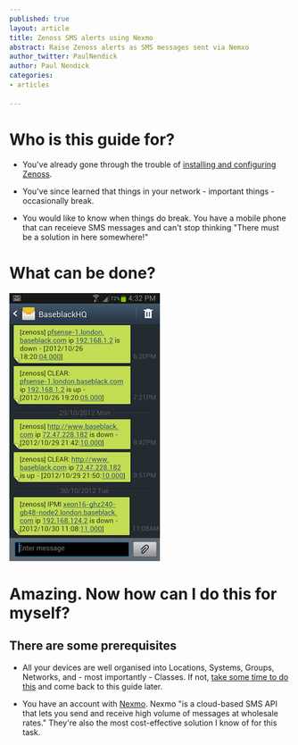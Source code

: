```yaml
---
published: true
layout: article
title: Zenoss SMS alerts using Nexmo
abstract: Raise Zenoss alerts as SMS messages sent via Nemxo
author_twitter: PaulNendick
author: Paul Nendick
categories:
- articles

---
```


# Who is this guide for?
* You've already gone through the trouble of [installing and configuring Zenoss](http://community.zenoss.org/community/documentation).


* You've since learned that things in your network - important things - occasionally break.

* You would like to know when things do break. You have a mobile phone that can receieve SMS messages and can't stop thinking "There must be a solution in here somewhere!" 

# What can be done?
![SMS You Want](/assets/images/sms-you-want.png) 

# Amazing. Now how can I do this for myself?
## There are some prerequisites
* All your devices are well organised into Locations, Systems, Groups, Networks, and - most importantly - Classes. If not, [take some time to do this](http://www.packtpub.com/article/zenoss-core-3x-device-setup-administration) and come back to this guide later. 

* You have an account with [Nexmo](http://nexmo.com/). Nexmo "is a cloud-based SMS API that lets you send and receive high volume of messages at wholesale rates." They're also the most cost-effective solution I know of for this task.
